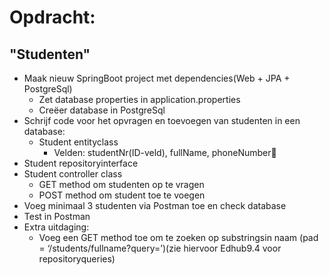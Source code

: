 # Opdracht: 
## "Studenten"

- Maak nieuw SpringBoot project  met dependencies(Web +  JPA + PostgreSql)
  - Zet database properties in application.properties
  - Creëer database in PostgreSql
- Schrijf code voor het opvragen en toevoegen van studenten in een database:
  - Student entityclass 
    - Velden: studentNr(ID-veld), fullName, phoneNumber
- Student repositoryinterface
- Student controller class
  - GET method om studenten op te vragen
  - POST method om student toe te voegen
- Voeg minimaal 3 studenten via Postman toe en check database
- Test in Postman
- Extra uitdaging:
  - Voeg een GET method toe om te zoeken op substringsin naam (pad = ‘/students/fullname?query=<substring>’)(zie hiervoor Edhub9.4 voor repositoryqueries)